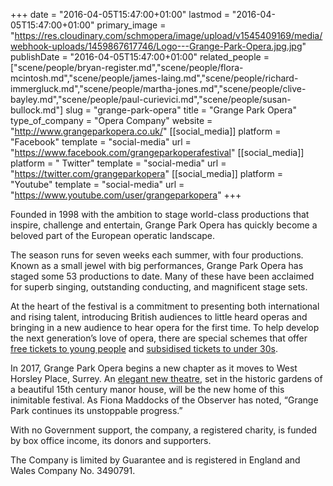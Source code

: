 +++
date = "2016-04-05T15:47:00+01:00"
lastmod = "2016-04-05T15:47:00+01:00"
primary_image = "https://res.cloudinary.com/schmopera/image/upload/v1545409169/media/webhook-uploads/1459867617746/Logo---Grange-Park-Opera.jpg.jpg"
publishDate = "2016-04-05T15:47:00+01:00"
related_people = ["scene/people/bryan-register.md","scene/people/flora-mcintosh.md","scene/people/james-laing.md","scene/people/richard-immergluck.md","scene/people/martha-jones.md","scene/people/clive-bayley.md","scene/people/paul-curievici.md","scene/people/susan-bullock.md"]
slug = "grange-park-opera"
title = "Grange Park Opera"
type_of_company = "Opera Company"
website = "http://www.grangeparkopera.co.uk/"
[[social_media]]
platform = "Facebook"
template = "social-media"
url = "https://www.facebook.com/grangeparkoperafestival"
[[social_media]]
platform = " Twitter"
template = "social-media"
url = "https://twitter.com/grangeparkopera"
[[social_media]]
platform = "Youtube"
template = "social-media"
url = "https://www.youtube.com/user/grangeparkopera"
+++

Founded in 1998 with the ambition to stage world-class productions that inspire, challenge and entertain, Grange Park Opera has quickly become a beloved part of the European operatic landscape.

The season runs for seven weeks each summer, with four productions. Known as a small jewel with big performances, Grange Park Opera has staged some 53 productions to date. Many of these have been acclaimed for superb singing, outstanding conducting, and magnificent stage sets.

At the heart of the festival is a commitment to presenting both international and rising talent, introducing British audiences to little heard operas and bringing in a new audience to hear opera for the first time. To help develop the next generation’s love of opera, there are special schemes that offer [free tickets to young people](http://www.grangeparkopera.co.uk/under-30/musical-chairs/) and [subsidised tickets to under 30s](http://www.grangeparkopera.co.uk/under-30/meteor-tickets/).

In 2017, Grange Park Opera begins a new chapter as it moves to West Horsley Place, Surrey. An [elegant new theatre](http://www.grangeparkopera.co.uk/whp/the-theatre-in-the-woods/), set in the historic gardens of a beautiful 15th century manor house, will be the new home of this inimitable festival. As Fiona Maddocks of the Observer has noted, “Grange Park continues its unstoppable progress.”

With no Government support, the company, a registered charity, is funded by box office income, its donors and supporters.

The Company is limited by Guarantee and is registered in England and Wales Company No. 3490791.
